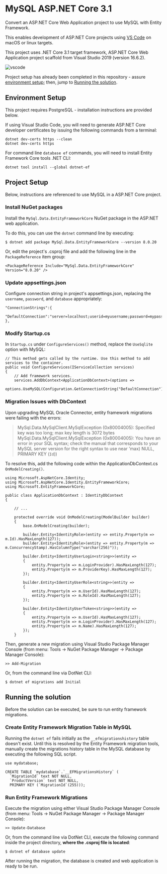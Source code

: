 # MySQL ASP.NET Core 3.1

Convert an ASP.NET Core Web Application project to use MySQL with Entity Framework.

This enables development of ASP.NET Core projects using [VS Code](https://code.visualstudio.com/) on macOS or linux targets.

This project uses .NET Core 3.1 target framework, ASP.NET Core Web Application project scaffold from Visual Studio 2019 (version 16.6.2).

![vscode](http://labs.jasonsturges.com/coreclr/mysql-dotnet-core.png)

Project setup has already been completed in this repository - assure [environment setup](#environment-setup); then, jump to [Running the solution](#running-the-solution).


## Environment Setup

This project requires PostgreSQL - installation instructions are provided below.

If using Visual Studio Code, you will need to generate ASP.NET Core developer certificates by issuing the following commands from a terminal:

    dotnet dev-certs https --clean
    dotnet dev-certs https

For command line `database ef` commands, you will need to install Entity Framework Core tools .NET CLI:

    dotnet tool install --global dotnet-ef
    
    
## Project Setup

Below, instructions are referenced to use MySQL in a ASP.NET Core project.


### Install NuGet packages

Install the `MySql.Data.EntityFrameworkCore` NuGet package in the ASP.NET web application.

To do this, you can use the `dotnet` command line by executing:

    $ dotnet add package MySql.Data.EntityFrameworkCore --version 8.0.20

Or, edit the project's .csproj file and add the following line in the `PackageReference` item group:

    <PackageReference Include="MySql.Data.EntityFrameworkCore" Version="8.0.20" />


### Update appsettings.json

Configure connection string in project's appsettings.json, replacing the `username`, `password`, and `database` appropriately:

    "ConnectionStrings":{
        "DefaultConnection":"server=localhost;userid=myusername;password=mypassword;database=mydatabase;"
    },


### Modify Startup.cs

In `Startup.cs` under `ConfigureServices()` method, replace the `UseSqlite` option with MySQL:

    // This method gets called by the runtime. Use this method to add services to the container.
    public void ConfigureServices(IServiceCollection services)
    {
        // Add framework services.
        services.AddDbContext<ApplicationDbContext>(options =>
                options.UseMySQL(Configuration.GetConnectionString("DefaultConnection")));


### Migration Issues with DbContext

Upon upgrading MySQL Oracle Connector, entity framework migrations were failing with the errors:

> MySql.Data.MySqlClient.MySqlException (0x80004005): Specified key was too long; max key length is 3072 bytes
> MySql.Data.MySqlClient.MySqlException (0x80004005): You have an error in your SQL syntax; check the manual that corresponds to your MySQL server version for the right syntax to use near 'max) NULL, PRIMARY KEY (`Id`))

To resolve this, add the following code within the ApplicationDbContext.cs `OnModelCreating()`.

    using Microsoft.AspNetCore.Identity;
    using Microsoft.AspNetCore.Identity.EntityFrameworkCore;
    using Microsoft.EntityFrameworkCore;

    public class ApplicationDbContext : IdentityDbContext
    {
    
        // ...

        protected override void OnModelCreating(ModelBuilder builder)
        {
            base.OnModelCreating(builder);

            builder.Entity<IdentityRole>(entity => entity.Property(m => m.Id).HasMaxLength(127));
            builder.Entity<IdentityRole>(entity => entity.Property(m => m.ConcurrencyStamp).HasColumnType("varchar(256)"));

            builder.Entity<IdentityUserLogin<string>>(entity =>
            {
                entity.Property(m => m.LoginProvider).HasMaxLength(127);
                entity.Property(m => m.ProviderKey).HasMaxLength(127);
            });

            builder.Entity<IdentityUserRole<string>>(entity =>
            {
                entity.Property(m => m.UserId).HasMaxLength(127);
                entity.Property(m => m.RoleId).HasMaxLength(127);
            });

            builder.Entity<IdentityUserToken<string>>(entity =>
            {
                entity.Property(m => m.UserId).HasMaxLength(127);
                entity.Property(m => m.LoginProvider).HasMaxLength(127);
                entity.Property(m => m.Name).HasMaxLength(127);
            });
        }

Then, generate a new migration using Visual Studio Package Manager Console (from menu: Tools -> NuGet Package Manager -> Package Manager Console):

    >> Add-Migration

Or, from the command line via DotNet CLI:

    $ dotnet ef migrations add Initial


## Running the solution

Before the solution can be executed, be sure to run entity framework migrations.


### Create Entity Framework Migration Table in MySQL

Running the `dotnet ef` fails initially as the `__efmigrationshistory` table doesn't exist.  Until this is resolved by the Entity Framework migration tools, manually create the migrations history table in the MySQL database by executing the following SQL script.

    use mydatabase;

    CREATE TABLE `mydatabase`.`__EFMigrationsHistory` (
      `MigrationId` text NOT NULL,
      `ProductVersion` text NOT NULL,
      PRIMARY KEY (`MigrationId`(255)));


### Run Entity Framework Migrations

Execute the migration using either Visual Studio Package Manager Console (from menu: Tools -> NuGet Package Manager -> Package Manager Console):

    >> Update-Database

Or, from the command line via DotNet CLI, execute the following command inside the project directory, **where the .csproj file is located**:

    $ dotnet ef database update

After running the migration, the database is created and web application is ready to be run.
